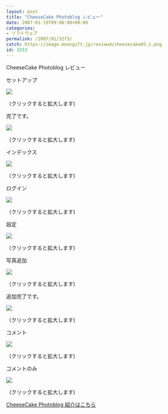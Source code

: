 ```yaml
---
layout: post
title: "CheeseCake Photoblog レビュー"
date: 2007-01-19T09:00:00+09:00
categories:
- ソフトウェア
permalink: /2007/01/3273/
catch: https://image.moongift.jp/review4/cheesecake05.s.png
id: 3253
---
```

CheeseCake Photoblog レビュー  
<!--more-->

セットアップ

  

[![](https://image.moongift.jp/review4/cheesecake01.s.png)](https://image.moongift.jp/review4/cheesecake01.png)  
  
（クリックすると拡大します)

  

完了です。

  

[![](https://image.moongift.jp/review4/cheesecake02.s.png)](https://image.moongift.jp/review4/cheesecake02.png)  
  
（クリックすると拡大します)

  

インデックス

  

[![](https://image.moongift.jp/review4/cheesecake03.s.png)](https://image.moongift.jp/review4/cheesecake03.png)  
  
（クリックすると拡大します)

  

ログイン

  

[![](https://image.moongift.jp/review4/cheesecake04.s.png)](https://image.moongift.jp/review4/cheesecake04.png)  
  
（クリックすると拡大します)

  

設定

  

[![](https://image.moongift.jp/review4/cheesecake05.s.png)](https://image.moongift.jp/review4/cheesecake05.png)  
  
（クリックすると拡大します)

  

写真追加

  

[![](https://image.moongift.jp/review4/cheesecake06.s.png)](https://image.moongift.jp/review4/cheesecake06.png)  
  
（クリックすると拡大します)

  

追加完了です。

  

[![](https://image.moongift.jp/review4/cheesecake07.s.png)](https://image.moongift.jp/review4/cheesecake07.png)  
  
（クリックすると拡大します)

  

コメント

  

[![](https://image.moongift.jp/review4/cheesecake08.s.png)](https://image.moongift.jp/review4/cheesecake08.png)  
  
（クリックすると拡大します)

  

コメントのみ

  

[![](https://image.moongift.jp/review4/cheesecake09.s.png)](https://image.moongift.jp/review4/cheesecake09.png)  
  
（クリックすると拡大します)

  

[CheeseCake Photoblog 紹介はこちら](http://oss.moongift.jp/intro/i-3266.html)

